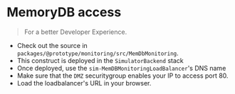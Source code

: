 # MemoryDB access

> For a better Developer Experience.

* Check out the source in `packages/@prototype/monitoring/src/MemDbMonitoring`.
* This construct is deployed in the `SimulatorBackend` stack
* Once deployed, use the `sim-MemDBMonitoringLoadBalancer`'s DNS name
* Make sure that the `DMZ` securitygroup enables your IP to access port 80.
* Load the loadbalancer's URL in your browser.
